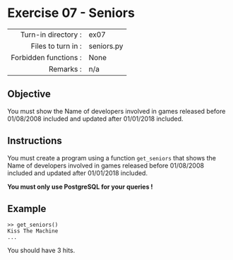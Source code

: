 # Exercise 07 - Seniors

|  |  |
| ---: | :--- |
| Turn-in directory : | ex07 |
| Files to turn in : | seniors.py |
| Forbidden functions : | None |
| Remarks : | n/a |

## Objective

You must show the Name of developers involved in games released before 01/08/2008 included and updated after 01/01/2018 included.

## Instructions

You must create a program using a function `get_seniors` that shows the Name of developers involved in games released before 01/08/2008 included and updated after 01/01/2018 included.

**You must only use PostgreSQL for your queries !**

## Example

```text
>> get_seniors()
Kiss The Machine
...
```

You should have 3 hits.


